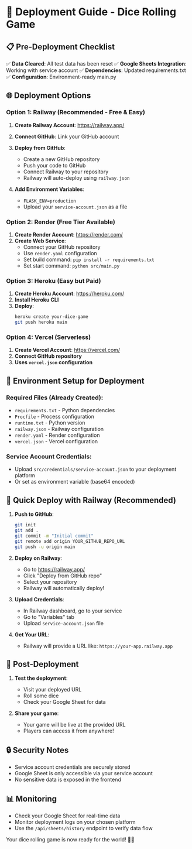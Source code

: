 # 🚀 Deployment Guide - Dice Rolling Game

## 📋 Pre-Deployment Checklist

✅ **Data Cleared**: All test data has been reset
✅ **Google Sheets Integration**: Working with service account
✅ **Dependencies**: Updated requirements.txt
✅ **Configuration**: Environment-ready main.py

## 🌐 Deployment Options

### Option 1: Railway (Recommended - Free & Easy)

1. **Create Railway Account**: https://railway.app/
2. **Connect GitHub**: Link your GitHub account
3. **Deploy from GitHub**:
   - Create a new GitHub repository
   - Push your code to GitHub
   - Connect Railway to your repository
   - Railway will auto-deploy using `railway.json`

4. **Add Environment Variables**:
   - `FLASK_ENV=production`
   - Upload your `service-account.json` as a file

### Option 2: Render (Free Tier Available)

1. **Create Render Account**: https://render.com/
2. **Create Web Service**:
   - Connect your GitHub repository
   - Use `render.yaml` configuration
   - Set build command: `pip install -r requirements.txt`
   - Set start command: `python src/main.py`

### Option 3: Heroku (Easy but Paid)

1. **Create Heroku Account**: https://heroku.com/
2. **Install Heroku CLI**
3. **Deploy**:
   ```bash
   heroku create your-dice-game
   git push heroku main
   ```

### Option 4: Vercel (Serverless)

1. **Create Vercel Account**: https://vercel.com/
2. **Connect GitHub repository**
3. **Uses `vercel.json` configuration**

## 🔧 Environment Setup for Deployment

### Required Files (Already Created):
- `requirements.txt` - Python dependencies
- `Procfile` - Process configuration
- `runtime.txt` - Python version
- `railway.json` - Railway configuration
- `render.yaml` - Render configuration
- `vercel.json` - Vercel configuration

### Service Account Credentials:
- Upload `src/credentials/service-account.json` to your deployment platform
- Or set as environment variable (base64 encoded)

## 📱 Quick Deploy with Railway (Recommended)

1. **Push to GitHub**:
   ```bash
   git init
   git add .
   git commit -m "Initial commit"
   git remote add origin YOUR_GITHUB_REPO_URL
   git push -u origin main
   ```

2. **Deploy on Railway**:
   - Go to https://railway.app/
   - Click "Deploy from GitHub repo"
   - Select your repository
   - Railway will automatically deploy!

3. **Upload Credentials**:
   - In Railway dashboard, go to your service
   - Go to "Variables" tab
   - Upload `service-account.json` file

4. **Get Your URL**:
   - Railway will provide a URL like: `https://your-app.railway.app`

## 🎯 Post-Deployment

1. **Test the deployment**:
   - Visit your deployed URL
   - Roll some dice
   - Check your Google Sheet for data

2. **Share your game**:
   - Your game will be live at the provided URL
   - Players can access it from anywhere!

## 🔒 Security Notes

- Service account credentials are securely stored
- Google Sheet is only accessible via your service account
- No sensitive data is exposed in the frontend

## 📊 Monitoring

- Check your Google Sheet for real-time data
- Monitor deployment logs on your chosen platform
- Use the `/api/sheets/history` endpoint to verify data flow

Your dice rolling game is now ready for the world! 🎲✨
